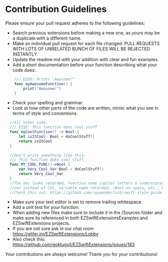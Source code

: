 # Contribution Guidelines

Please ensure your pull request adheres to the following guidelines:

- Search previous extensions before making a new one, as yours may be a duplicate with a different name.
- Make an individual pull request for each file changed. PULL REQUESTS WITH LOTS OF UNRELATED BUNCH OF FILES WILL BE REJECTED INSTANTLY. 
- Update the readme.md with your addition with clear and fun examples. 
- Add a short documentation before your function describing what your code does:

```swift
    /// EZSE: Prints "Awesome!"
    func myAwesomeFunction() {
        print("Awesome!")
    }
```

- Check your spelling and grammar.
- Look at how other parts of the code are written, mimic what you see in terms of style and conventions. 

```swift
  //All other code:
  /// EZSE: This function does cool stuff
  func myCoolFunction() -> Bool {
      let isItCool: Bool = doCoolStuff()
      return isItCool
  }
  
  //Don't write something like this:
  /// ThiS funcTion doEs cool sTuff
  func MY_COOL_FUNC()->Bool {
      var Very_Cool_Var:Bool = doCoolStuff()
      return Very_Cool_Var
  }
  //The doc looks retarded, function name capital letters & underscores, spaces between "->", 
  //var instead of let, variable name retarded, :Bool no space, etc.. Don't be that guy!
  //Check this out: https://github.com/raywenderlich/swift-style-guide
```

- Make sure your text editor is set to remove trailing whitespace.
- Add a unit test for your function.
- When adding new files make sure to include it in the /Sources folder and make sure its referenced in both EZSwiftExtensionsExamples and EZSwiftExtensions projects.
- If you are not sure ask in our chat room https://gitter.im/EZSwiftExtensions/Lobby
- Also check this: https://github.com/goktugyil/EZSwiftExtensions/issues/183

Your contributions are always welcome!  Thank you for your contributions!
